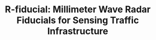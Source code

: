 ---
layout: publication
title: "R-fiducial: Millimeter Wave Radar Fiducials for Sensing Traffic Infrastructure"
short_title: "R-fiducial"
tags: Vehicle
cover: /assets/images/pubpic/rfiducial.png
authors: "Kshitiz Bansal, Manideep Dunna, Sanjeev Ganesh, Eamon Patmasing, Dinesh Bharadia"
author_list:
    - name: Kshitiz Bansal
      email: ksbansal@ucsd.edu
    - name: Manideep Dunna
      url: https://manideepabc.github.io/
      email: mdunna@ucsd.edu
    - name: Sanjeev Ganesh
      email: santhiag@eng.ucsd.edu   
    - name: Eamon Patmasing
      email: epatamas@ucsd.edu
    - name: Dinesh Bharadia
      url: https://dineshb-ucsd.github.io/
      email: dineshb@ucsd.edu
conference: "2023 IEEE 97th Vehicular Technology Conference (VTC2023-Spring)"
conference_site: https://events.vtsociety.org/vtc2023-spring/
paper: https://ieeexplore.ieee.org/stamp/stamp.jsp?arnumber=10199374
video: #TBD
video_str: Demo
# slides: /files/mmspoof_slides.pdf
# video: https://www.youtube.com/embed/Lx6Hn4g7ItQ
# press:
#   date: "May 24, 2023"
#   url: https://today.ucsd.edu/story/team-develops-new-attacker-device-to-improve-autonomous-car-safety
#   headline: Team Develops New "Attacker" Device to Improve Autonomous Car Safety
description:
    - text: "Millimeter wave (mmWave) sensing has recently gained attention for its robustness in challenging environments.
		     When visual sensors such as cameras fail to perform, mmWave radars can be used to provide reliable performance. However,
			the poor scattering performance and lack of texture in millimeter waves can make it difficult for radars to identify objects in some situations precisely. In this paper, we take insight from camera fiducials which are very easily identifiable by a camera, and	present R-fiducial tags, which smartly augment the current infrastructure to enable myriad applications with mmwave radars. R-fiducial acts as fiducials for mmwave sensing, similar to camera fiducials, and can be reliably identified by a mmwave radar. We identify a set of requirements for millimeter wave fiducials and show how R-fiducial meets them all. R-fiducial uses a novel spread-spectrum modulation technique to provide low latency with high reliability. Our evaluations show that R-fiducial can be reliably detected with a 100% detection rate up to 25 meters with a 120-degree field of view and a few milliseconds of latency. We also conduct experiments and case studies in adverse and low visibility conditions to demonstrate the potential of R-fiducial in a variety of applications."
      image: /assets/images/pubpic/rfiducial.png
      image_width: 800 # px

---